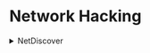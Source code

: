 # Network Hacking

<details>
<summary>NetDiscover</summary>
<br>

* Perform an ARP scan across the entire network to identify live hosts.

```bash
netdiscover -i eth0
netdiscover -r x.x.x.1/24
```
</details>
